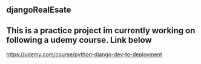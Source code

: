 ## djangoRealEsate
## This is a practice project im currently working on following a udemy course. Link below
https://udemy.com/course/python-django-dev-to-deployment


